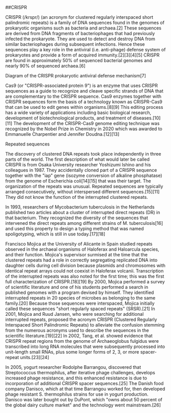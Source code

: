 ##CRISPR

 CRISPR (/krspr/) (an acronym for clustered regularly interspaced short palindromic repeats) is a family of DNA sequences found in the genomes of prokaryotic organisms such as bacteria and archaea.[2] These sequences are derived from DNA fragments of bacteriophages that had previously infected the prokaryote. They are used to detect and destroy DNA from similar bacteriophages during subsequent infections. Hence these sequences play a key role in the antiviral (i.e. anti-phage) defense system of prokaryotes and provide a form of acquired immunity.[2][3][4][5] CRISPR are found in approximately 50% of sequenced bacterial genomes and nearly 90% of sequenced archaea.[6]


Diagram of the CRISPR prokaryotic antiviral defense mechanism[7]
Cas9 (or "CRISPR-associated protein 9") is an enzyme that uses CRISPR sequences as a guide to recognize and cleave specific strands of DNA that are complementary to the CRISPR sequence. Cas9 enzymes together with CRISPR sequences form the basis of a technology known as CRISPR-Cas9 that can be used to edit genes within organisms.[8][9] This editing process has a wide variety of applications including basic biological research, development of biotechnological products, and treatment of diseases.[10][11] The development of the CRISPR-Cas9 genome editing technique was recognized by the Nobel Prize in Chemistry in 2020 which was awarded to Emmanuelle Charpentier and Jennifer Doudna.[12][13]


Repeated sequences
The discovery of clustered DNA repeats took place independently in three parts of the world. The first description of what would later be called CRISPR is from Osaka University researcher Yoshizumi Ishino and his colleagues in 1987. They accidentally cloned part of a CRISPR sequence together with the "iap" gene (isozyme conversion of alkaline phosphatase) from the genome of Escherichia coli[14][15] that was their target. The organization of the repeats was unusual. Repeated sequences are typically arranged consecutively, without interspersed different sequences.[15][11] They did not know the function of the interrupted clustered repeats.

In 1993, researchers of Mycobacterium tuberculosis in the Netherlands published two articles about a cluster of interrupted direct repeats (DR) in that bacterium. They recognized the diversity of the sequences that intervened the direct repeats among different strains of M. tuberculosis[16] and used this property to design a typing method that was named spoligotyping, which is still in use today.[17][18]

Francisco Mojica at the University of Alicante in Spain studied repeats observed in the archaeal organisms of Haloferax and Haloarcula species, and their function. Mojica's supervisor surmised at the time that the clustered repeats had a role in correctly segregating replicated DNA into daughter cells during cell division because plasmids and chromosomes with identical repeat arrays could not coexist in Haloferax volcanii. Transcription of the interrupted repeats was also noted for the first time; this was the first full characterization of CRISPR.[18][19] By 2000, Mojica performed a survey of scientific literature and one of his students performed a search in published genomes with a program devised by himself. They identified interrupted repeats in 20 species of microbes as belonging to the same family.[20] Because those sequences were interspaced, Mojica initially called these sequences "short regularly spaced repeats" (SRSR).[21] In 2001, Mojica and Ruud Jansen, who were searching for additional interrupted repeats, proposed the acronym CRISPR (Clustered Regularly Interspaced Short Palindromic Repeats) to alleviate the confusion stemming from the numerous acronyms used to describe the sequences in the scientific literature.[19][22] In 2002, Tang, et al. showed evidence that CRISPR repeat regions from the genome of Archaeoglobus fulgidus were transcribed into long RNA molecules that were subsequently processed into unit-length small RNAs, plus some longer forms of 2, 3, or more spacer-repeat units.[23][24]

In 2005, yogurt researcher Rodolphe Barrangou, discovered that Streptococcus thermophilus, after iterative phage challenges, develops increased phage resistance, and this enhanced resistance is due to incorporation of additional CRISPR spacer sequences.[25] The Danish food company Danisco, which at that time Barrangou worked for, then developed phage resistant S. thermophilus strains for use in yogurt production. Danisco was later bought out by DuPont, which "owns about 50 percent of the global dairy culture market" and the technology went mainstream.[26]